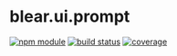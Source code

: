 # blear.ui.prompt

[![npm module][npm-img]][npm-url]
[![build status][travis-img]][travis-url]
[![coverage][coveralls-img]][coveralls-url]

[travis-img]: https://img.shields.io/travis/blearjs/blear.ui.prompt/master.svg?maxAge=2592000&style=flat-square
[travis-url]: https://travis-ci.org/blearjs/blear.ui.prompt

[npm-img]: https://img.shields.io/npm/v/blear.ui.prompt.svg?maxAge=2592000&style=flat-square
[npm-url]: https://www.npmjs.com/package/blear.ui.prompt

[coveralls-img]: https://img.shields.io/coveralls/blearjs/blear.ui.prompt/master.svg?maxAge=2592000&style=flat-square
[coveralls-url]: https://coveralls.io/github/blearjs/blear.ui.prompt?branch=master

